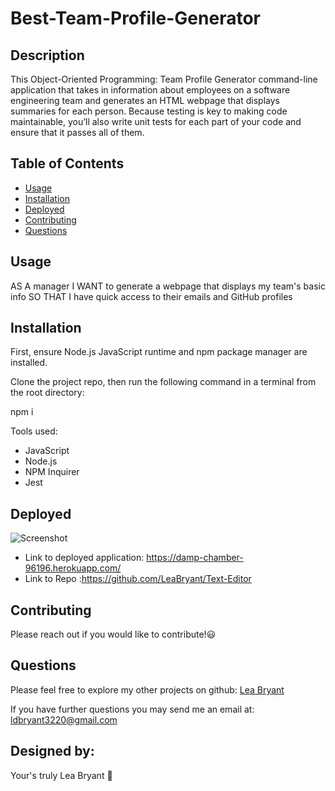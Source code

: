 # Best-Team-Profile-Generator
<!-- 
  ![license badge](https://img.shields.io/badge/npm-CB3837?style=for-the-badge&logo=npm&logoColor=white) -->

## Description
This Object-Oriented Programming: Team Profile Generator
command-line application that takes in information about employees on a software engineering team and generates an HTML webpage that displays summaries for each person. Because testing is key to making code maintainable, you’ll also write unit tests for each part of your code and ensure that it passes all of them.

## Table of Contents
- [Usage](#usage)
- [Installation](#Installation)
- [Deployed](#deployed)
- [Contributing](#contributing)
- [Questions](#questions)

## Usage

AS A manager
I WANT to generate a webpage that displays my team's basic info
SO THAT I have quick access to their emails and GitHub profiles

## Installation

First, ensure Node.js JavaScript runtime and npm package manager are installed.

Clone the project repo, then run the following command in a terminal from the root directory:

npm i

Tools used:
- JavaScript
- Node.js
- NPM Inquirer
- Jest

## Deployed

![Screenshot](./Assets/Screen%20Shot%202022-09-19%20at%2010.19.00%20PM.png)

- Link to deployed application: https://damp-chamber-96196.herokuapp.com/
- Link to Repo :https://github.com/LeaBryant/Text-Editor 

## Contributing

Please reach out if you would like to contribute!😃

## Questions

Please feel free to explore my other projects on github: [Lea Bryant](https://www.github.com/LeaBryant)

If you have further questions you may send me an email at: ldbryant3220@gmail.com

## Designed by:
Your's truly Lea Bryant 🦄